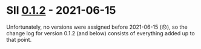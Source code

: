 # Sll [0.1.2] - 2021-06-15

Unfortunately, no versions were assigned before 2021-06-15 (:disappointed:), so the change log for version 0.1.2 (and below) consists of everything added up to that point.

[0.1.2]: https://github.com/sl-lang/sll/tree/v0.1.2
